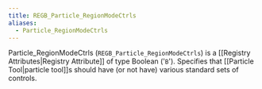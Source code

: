 ```yaml
---
title: REGB_Particle_RegionModeCtrls
aliases:
  - Particle_RegionModeCtrls
---
```


Particle_RegionModeCtrls (`REGB_Particle_RegionModeCtrls`) is a [[Registry Attributes|Registry Attribute]] of type Boolean ('`B`').
Specifies that [[Particle Tool|particle tool]]s should have (or not have) various standard sets of controls.
